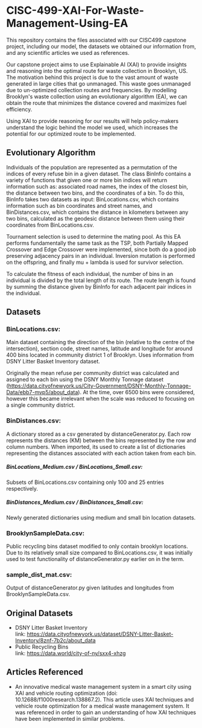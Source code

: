# CISC-499-XAI-For-Waste-Management-Using-EA
This repository contains the files associated with our CISC499 capstone project, including our model, the datasets we obtained our information from, and any scientific articles we used as references.

Our capstone project aims to use Explainable AI (XAI) to provide insights and reasoning into the optimal route for waste collection in Brooklyn, US. The motivation behind this project is due to the vast amount of waste generated in large cities that go unmanaged. This waste goes unmanaged due to un-optimized collection routes and frequencies. By modelling Brooklyn's waste collection using an evolutionary algorithm (EA), we can obtain the route that minimizes the distance covered and maximizes fuel efficiency.

Using XAI to provide reasoning for our results will help policy-makers understand the logic behind the model we used, which increases the potential for our optimized route to be implemented.

## Evolutionary Algorithm

Individuals of the population are represented as a permutation of the indices of every refuse bin in a given dataset. The class BinInfo contains a variety of functions that given one or more bin indices will return information such as: associated road names, the index of the closest bin, the distance between two bins, and the coordinates of a bin. To do this, BinInfo takes two datasets as input: BinLocations.csv, which contains information such as bin coordinates and street names, and BinDistances.csv, which contains the distance in kilometers between any two bins, calculated as the geodesic distance between them using their coordinates from BinLocations.csv.

Tournament selection is used to determine the mating pool. As this EA performs fundamentally the same task as the TSP, both Partially Mapped Crossover and Edge Crossover were implemented, since both do a good job preserving adjacency pairs in an individual. Inversion mutation is performed on the offspring, and finally mu + lambda is used for survivor selection.

To calculate the fitness of each individual, the number of bins in an individual is divided by the total length of its route. The route length is found by summing the distance given by BinInfo for each adjacent pair indices in the individual.

## Datasets
### BinLocations.csv:
Main dataset containing the direction of the bin (relative to the centre of the intersection), section code, street names, latitude and longitude for around 400 bins located in community district 1 of Brooklyn. Uses information from DSNY Litter Basket Inventory dataset.

Originally the mean refuse per community district was calculated and assigned to each bin using the DSNY Monthly Tonnage dataset (https://data.cityofnewyork.us/City-Government/DSNY-Monthly-Tonnage-Data/ebb7-mvp5/about_data). At the time, over 6500 bins were considered, however this became irrelevant when the scale was reduced to focusing on a single community district.

### BinDistances.csv:
A dictionary stored as a csv generated by distanceGenerator.py. Each row represents the distances (KM) between the bins represented by the row and column numbers. When imported, its used to create a list of dictionaries representing the distances associated with each action taken from each bin.

##### BinLocations_Medium.csv / BinLocations_Small.csv:
Subsets of BinLocations.csv containing only 100 and 25 entries respectively.

##### BinDistances_Medium.csv / BinDistances_Small.csv:
Newly generated dictionaries using medium and small bin location datasets.

### BrooklynSampleData.csv:
Public recycling bins dataset modified to only contain brooklyn locations. Due to its relatively small size compared to BinLocations.csv, it was initially used to test functionality of distanceGenerator.py earlier on in the term.

### sample_dist_mat.csv:
Output of distanceGenerator.py given latitudes and longitudes from BrooklynSampleData.csv.

## Original Datasets
- DSNY Litter Basket Inventory  
  link: https://data.cityofnewyork.us/dataset/DSNY-Litter-Basket-Inventory/8znf-7b2c/about_data
- Public Recycling Bins  
  link: https://data.world/city-of-ny/sxx4-xhzg

## Articles Referenced
- An innovative medical waste management system in a smart city using XAI and vehicle routing optimization (doi: 10.12688/f1000research.138867.2).
This article uses XAI techniques and vehicle route optimization for a medical waste management system. It was referenced in order to gain an understanding of how XAI techniques have been implemented in similar problems.
